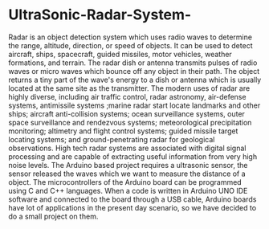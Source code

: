 # UltraSonic-Radar-System-
Radar is an object detection system which uses radio waves to determine the range, altitude, direction, or speed of objects. It can be used to detect aircraft, ships, spacecraft, guided missiles, motor vehicles, weather formations, and terrain. The radar dish or antenna transmits pulses of radio waves or micro waves which bounce off any object in their path. The object returns a tiny part of the wave's energy to a dish or antenna which is usually located at the same site as the transmitter. The modern uses of radar are highly diverse, including air traffic control, radar astronomy, air-defense systems, antimissile systems ;marine radar start locate landmarks and other ships; aircraft anti-collision systems; ocean surveillance systems, outer space surveillance and rendezvous systems; meteorological precipitation monitoring; altimetry and flight control systems; guided missile target locating systems; and ground-penetrating radar for geological observations. High tech radar systems are associated with digital signal processing and are capable of extracting useful information from very high noise levels. The Arduino based project requires a ultrasonic sensor, the sensor released the waves which we want to measure the distance of a object. The microcontrollers of the Arduino board can be programmed using C and C++ languages. When a code is written in Arduino UNO IDE software and connected to the board through a USB cable, Arduino boards have lot of applications in the present day scenario, so we have decided to do a small project on them.
